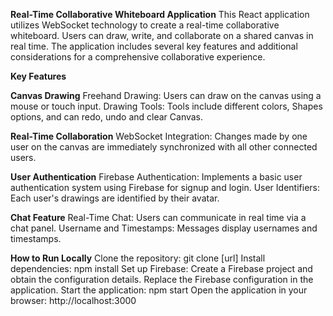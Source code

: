**Real-Time Collaborative Whiteboard Application**
This React application utilizes WebSocket technology to create a real-time collaborative whiteboard. Users can draw, write, and collaborate on a shared canvas in real time. The application includes several key features and additional considerations for a comprehensive collaborative experience.

**Key Features**

**Canvas Drawing**
Freehand Drawing: Users can draw on the canvas using a mouse or touch input.
Drawing Tools: Tools include different colors, Shapes options, and can redo, undo and clear Canvas.

**Real-Time Collaboration**
WebSocket Integration: Changes made by one user on the canvas are immediately synchronized with all other connected users.

**User Authentication**
Firebase Authentication: Implements a basic user authentication system using Firebase for signup and login.
User Identifiers: Each user's drawings are identified by their avatar.

**Chat Feature**
Real-Time Chat: Users can communicate in real time via a chat panel.
Username and Timestamps: Messages display usernames and timestamps.

**How to Run Locally**
Clone the repository: git clone [url]
Install dependencies: npm install
Set up Firebase:
Create a Firebase project and obtain the configuration details.
Replace the Firebase configuration in the application.
Start the application: npm start
Open the application in your browser: http://localhost:3000
